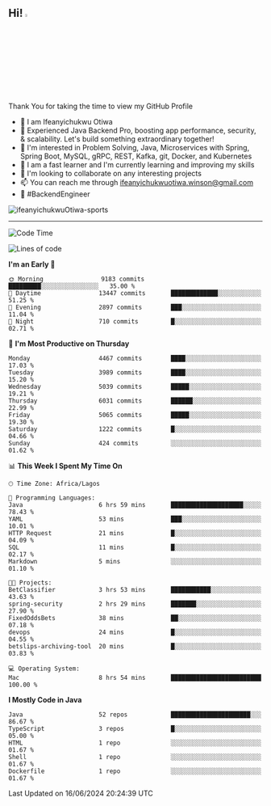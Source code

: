 <!-- BLOG-POST-LIST:START --><!-- BLOG-POST-LIST:END -->

## Hi! <img src="https://media.giphy.com/media/hvRJCLFzcasrR4ia7z/giphy.gif" width="4%"> 

Thank You for taking the time to view my GitHub Profile

- 👋 I am Ifeanyichukwu Otiwa
- 🚀 Experienced Java Backend Pro, boosting app performance, security, & scalability. Let's build something extraordinary together!
- 👀 I'm interested in Problem Solving, Java, Microservices with Spring, Spring Boot, MySQL, gRPC, REST, Kafka, git, Docker, and Kubernetes
- 🌱 I am a fast learner and I'm currently learning and improving my skills
- 💞️ I'm looking to collaborate on any interesting projects
- 📫 You can reach me through ifeanyichukwuotiwa.winson@gmail.com
- 🚀 #BackendEngineer

<p align="left" marginTop="10px"> <img src="https://komarev.com/ghpvc/?username=ifeanyichukwuOtiwa-sports&label=Profile%20views&color=0e75b6&style=for-the-badge" alt="ifeanyichukwuOtiwa-sports" /> </p>

***

<!--START_SECTION:waka-->
![Code Time](http://img.shields.io/badge/Code%20Time-2%2C611%20hrs%2044%20mins-blue)

![Lines of code](https://img.shields.io/badge/From%20Hello%20World%20I%27ve%20Written-7.1%20million%20lines%20of%20code-blue)

**I'm an Early 🐤** 

```text
🌞 Morning                9183 commits        █████████░░░░░░░░░░░░░░░░   35.00 % 
🌆 Daytime                13447 commits       █████████████░░░░░░░░░░░░   51.25 % 
🌃 Evening                2897 commits        ███░░░░░░░░░░░░░░░░░░░░░░   11.04 % 
🌙 Night                  710 commits         █░░░░░░░░░░░░░░░░░░░░░░░░   02.71 % 
```
📅 **I'm Most Productive on Thursday** 

```text
Monday                   4467 commits        ████░░░░░░░░░░░░░░░░░░░░░   17.03 % 
Tuesday                  3989 commits        ████░░░░░░░░░░░░░░░░░░░░░   15.20 % 
Wednesday                5039 commits        █████░░░░░░░░░░░░░░░░░░░░   19.21 % 
Thursday                 6031 commits        ██████░░░░░░░░░░░░░░░░░░░   22.99 % 
Friday                   5065 commits        █████░░░░░░░░░░░░░░░░░░░░   19.30 % 
Saturday                 1222 commits        █░░░░░░░░░░░░░░░░░░░░░░░░   04.66 % 
Sunday                   424 commits         ░░░░░░░░░░░░░░░░░░░░░░░░░   01.62 % 
```


📊 **This Week I Spent My Time On** 

```text
🕑︎ Time Zone: Africa/Lagos

💬 Programming Languages: 
Java                     6 hrs 59 mins       ████████████████████░░░░░   78.43 % 
YAML                     53 mins             ███░░░░░░░░░░░░░░░░░░░░░░   10.01 % 
HTTP Request             21 mins             █░░░░░░░░░░░░░░░░░░░░░░░░   04.09 % 
SQL                      11 mins             █░░░░░░░░░░░░░░░░░░░░░░░░   02.17 % 
Markdown                 5 mins              ░░░░░░░░░░░░░░░░░░░░░░░░░   01.10 % 

🐱‍💻 Projects: 
BetClassifier            3 hrs 53 mins       ███████████░░░░░░░░░░░░░░   43.63 % 
spring-security          2 hrs 29 mins       ███████░░░░░░░░░░░░░░░░░░   27.90 % 
FixedOddsBets            38 mins             ██░░░░░░░░░░░░░░░░░░░░░░░   07.18 % 
devops                   24 mins             █░░░░░░░░░░░░░░░░░░░░░░░░   04.55 % 
betslips-archiving-tool  20 mins             █░░░░░░░░░░░░░░░░░░░░░░░░   03.83 % 

💻 Operating System: 
Mac                      8 hrs 54 mins       █████████████████████████   100.00 % 
```

**I Mostly Code in Java** 

```text
Java                     52 repos            ██████████████████████░░░   86.67 % 
TypeScript               3 repos             █░░░░░░░░░░░░░░░░░░░░░░░░   05.00 % 
HTML                     1 repo              ░░░░░░░░░░░░░░░░░░░░░░░░░   01.67 % 
Shell                    1 repo              ░░░░░░░░░░░░░░░░░░░░░░░░░   01.67 % 
Dockerfile               1 repo              ░░░░░░░░░░░░░░░░░░░░░░░░░   01.67 % 
```




 Last Updated on 16/06/2024 20:24:39 UTC
<!--END_SECTION:waka-->

<!--
<p align="center">
![trophy](https://github-profile-trophy.vercel.app/?username=ifeanyichukwuOtiwa-sports&theme=onedark) (https://github.com/ryo-ma/github-profile-trophy)
</p>
-->

<!---
ifeanyi-otiwa/ifeanyi-otiwa is a ✨ special ✨ repository because its `README.md` (this file) appears on your GitHub profile.
You can click the Preview link to take a look at your changes.
--->

